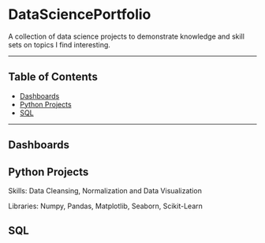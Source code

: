 # DataSciencePortfolio
A collection of data science projects to demonstrate knowledge and skill sets on topics I find interesting. 
***
## Table of Contents
- [Dashboards](#Dashboards)
- [Python Projects](#Python-Projects)
- [SQL](#SQL)
***
## Dashboards
## Python Projects
Skills: Data Cleansing, Normalization and Data Visualization

Libraries: Numpy, Pandas, Matplotlib, Seaborn, Scikit-Learn
## SQL
